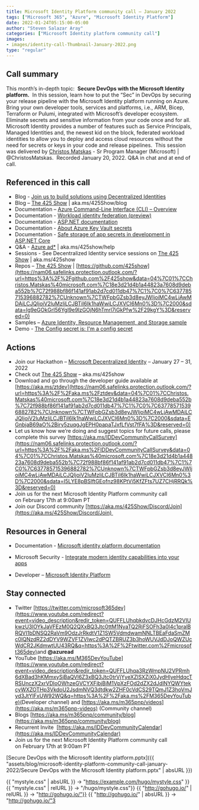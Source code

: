 ```yaml
---
title: Microsoft Identity Platform community call – January 2022
tags: ["Microsoft 365", "Azure", "Microsoft Identity Platform"]
date: 2022-01-24T05:15:00-05:00
author: "Steven Salazar Aray"
categories: ["Microsoft Identity platform community call"]
images:
- images/identity-call-Thumbnail-January-2022.png
type: "regular"
---
```


## Call summary

This month’s in-depth topic:  **Secure DevOps with the Microsoft Identity platform.**  In this session, learn how to put the “Sec” in DevOps by securing your release pipeline with the Microsoft Identity platform running on Azure.  Bring your own developer tools, services and platforms, i.e., ARM, Bicep, Terraform or Pulumi, integrated with Microsoft’s developer ecosystem.  Eliminate secrets and sensitive information from your code once and for all.  Microsoft Identity provides a number of features such as Service Principals, Managed Identities and, the newest kid on the block, federated workload identities to allow you to deploy and access cloud resources without the need for secrets or keys in your code and release pipelines.  This session was delivered by [Christos Matskas](https://nam06.safelinks.protection.outlook.com/?url=http%3A%2F%2Ftwitter.com%2FChristosMatskas&data=04%7C01%7CChristos.Matskas%40microsoft.com%7C18e3d21d4b1a44823a7608d9deba552b%7C72f988bf86f141af91ab2d7cd011db47%7C1%7C0%7C637785715396783333%7CUnknown%7CTWFpbGZsb3d8eyJWIjoiMC4wLjAwMDAiLCJQIjoiV2luMzIiLCJBTiI6Ik1haWwiLCJXVCI6Mn0%3D%7C2000&sdata=MF%2F2pd9AwQVTRllx2pqwRaBBXDbUZr31cu5cqTOdDUk%3D&reserved=0) - Sr Program Manager (Microsoft) | @ChristosMatskas.  Recorded January 20, 2022. Q&A in chat and at end of call.

## Referenced in this call

*   Blog - [Join us to build solutions using Decentralized Identities](https://nam06.safelinks.protection.outlook.com/?url=https%3A%2F%2Ftechcommunity.microsoft.com%2Ft5%2Fazure-active-directory-identity%2Fjoin-us-to-build-solutions-using-decentralized-identities%2Fba-p%2F2810649&data=04%7C01%7CChristos.Matskas%40microsoft.com%7C18e3d21d4b1a44823a7608d9deba552b%7C72f988bf86f141af91ab2d7cd011db47%7C1%7C0%7C637785715396783333%7CUnknown%7CTWFpbGZsb3d8eyJWIjoiMC4wLjAwMDAiLCJQIjoiV2luMzIiLCJBTiI6Ik1haWwiLCJXVCI6Mn0%3D%7C2000&sdata=1nX8Ti6piNs%2BIRQjoLpwnypm%2BYNUhiJsQfq6mOpU20M%3D&reserved=0) 
*   Blog – [The 425 Show](https://nam06.safelinks.protection.outlook.com/?url=https%3A%2F%2Fdev.to%2F425show&data=04%7C01%7CChristos.Matskas%40microsoft.com%7C18e3d21d4b1a44823a7608d9deba552b%7C72f988bf86f141af91ab2d7cd011db47%7C1%7C0%7C637785715396832797%7CUnknown%7CTWFpbGZsb3d8eyJWIjoiMC4wLjAwMDAiLCJQIjoiV2luMzIiLCJBTiI6Ik1haWwiLCJXVCI6Mn0%3D%7C2000&sdata=vb39l1mP6nz%2B8I0UduZqEx94te5Pps6ET4NGx8JR300%3D&reserved=0) | aka.ms/425Show/blog
*   Documentation – [Azure Command-Line Interface (CLI) – Overview](https://nam06.safelinks.protection.outlook.com/?url=https%3A%2F%2Fdocs.microsoft.com%2Fcli%2Fazure%2F&data=04%7C01%7CChristos.Matskas%40microsoft.com%7C18e3d21d4b1a44823a7608d9deba552b%7C72f988bf86f141af91ab2d7cd011db47%7C1%7C0%7C637785715396832797%7CUnknown%7CTWFpbGZsb3d8eyJWIjoiMC4wLjAwMDAiLCJQIjoiV2luMzIiLCJBTiI6Ik1haWwiLCJXVCI6Mn0%3D%7C2000&sdata=CBeGqTXlkQEDmU5uonYOdtBigJTagQUFRzL4CQ5HRhI%3D&reserved=0) 
*   Documentation - [Workload identity federation (preview)](https://nam06.safelinks.protection.outlook.com/?url=https%3A%2F%2Fdocs.microsoft.com%2Fazure%2Factive-directory%2Fdevelop%2Fworkload-identity-federation&data=04%7C01%7CChristos.Matskas%40microsoft.com%7C18e3d21d4b1a44823a7608d9deba552b%7C72f988bf86f141af91ab2d7cd011db47%7C1%7C0%7C637785715396832797%7CUnknown%7CTWFpbGZsb3d8eyJWIjoiMC4wLjAwMDAiLCJQIjoiV2luMzIiLCJBTiI6Ik1haWwiLCJXVCI6Mn0%3D%7C2000&sdata=6sQwBGO%2FO%2BDT%2Fy%2BddfWrblsjFnYfT7bWq6c%2FEXti%2FZQ%3D&reserved=0) 
*   Documentation - [ASP.NET documentation](https://nam06.safelinks.protection.outlook.com/?url=https%3A%2F%2Fdocs.microsoft.com%2Faspnet%2Fcore%2F%3Fview%3Daspnetcore-6.0&data=04%7C01%7CChristos.Matskas%40microsoft.com%7C18e3d21d4b1a44823a7608d9deba552b%7C72f988bf86f141af91ab2d7cd011db47%7C1%7C0%7C637785715396832797%7CUnknown%7CTWFpbGZsb3d8eyJWIjoiMC4wLjAwMDAiLCJQIjoiV2luMzIiLCJBTiI6Ik1haWwiLCJXVCI6Mn0%3D%7C2000&sdata=IrVLhK%2Fgnw9flav7p7Ry1kxmLV3kG%2BTpjbnAZQP5dGU%3D&reserved=0) 
*   Documentation - [About Azure Key Vault secrets](https://nam06.safelinks.protection.outlook.com/?url=https%3A%2F%2Fdocs.microsoft.com%2Fazure%2Fkey-vault%2Fsecrets%2Fabout-secrets&data=04%7C01%7CChristos.Matskas%40microsoft.com%7C18e3d21d4b1a44823a7608d9deba552b%7C72f988bf86f141af91ab2d7cd011db47%7C1%7C0%7C637785715396832797%7CUnknown%7CTWFpbGZsb3d8eyJWIjoiMC4wLjAwMDAiLCJQIjoiV2luMzIiLCJBTiI6Ik1haWwiLCJXVCI6Mn0%3D%7C2000&sdata=lKMnRlOyp2qV%2FOgb%2Fs%2FG0%2Bc9P9XnrhhcvVb%2BheHxeA8%3D&reserved=0) 
*   Documentation - [Safe storage of app secrets in development in ASP.NET Core](https://nam06.safelinks.protection.outlook.com/?url=https%3A%2F%2Fdocs.microsoft.com%2Faspnet%2Fcore%2Fsecurity%2Fapp-secrets&data=04%7C01%7CChristos.Matskas%40microsoft.com%7C18e3d21d4b1a44823a7608d9deba552b%7C72f988bf86f141af91ab2d7cd011db47%7C1%7C0%7C637785715396832797%7CUnknown%7CTWFpbGZsb3d8eyJWIjoiMC4wLjAwMDAiLCJQIjoiV2luMzIiLCJBTiI6Ik1haWwiLCJXVCI6Mn0%3D%7C2000&sdata=hdiMOy81tM21RggnP68AclZB1wPlSsq6sOhgK93la3k%3D&reserved=0) 
*   Q&A - [Azure ad\*](https://nam06.safelinks.protection.outlook.com/?url=https%3A%2F%2Fdocs.microsoft.com%2Fen-us%2Fanswers%2Fsearch.html%3Fc%3D%26includeChildren%3D%26f%3D%26type%3Dquestion%2BOR%2Bidea%2BOR%2Bkbentry%2BOR%2Banswer%2BOR%2Btopic%2BOR%2Buser%26redirect%3Dsearch%252Fsearch%26sort%3Drelevance%26q%3Dazure-ad-*&data=04%7C01%7CChristos.Matskas%40microsoft.com%7C18e3d21d4b1a44823a7608d9deba552b%7C72f988bf86f141af91ab2d7cd011db47%7C1%7C0%7C637785715396832797%7CUnknown%7CTWFpbGZsb3d8eyJWIjoiMC4wLjAwMDAiLCJQIjoiV2luMzIiLCJBTiI6Ik1haWwiLCJXVCI6Mn0%3D%7C2000&sdata=bLBR0Xx7ShY5WlM1n0EFKTql98aAJoh0CeA5Bbv16do%3D&reserved=0) | aka.ms/425show/help
*   Sessions - See Decentralized Identity service sessions on [The 425 Show](https://nam06.safelinks.protection.outlook.com/?url=https%3A%2F%2Fwww.twitch.tv%2F425show&data=04%7C01%7CChristos.Matskas%40microsoft.com%7C18e3d21d4b1a44823a7608d9deba552b%7C72f988bf86f141af91ab2d7cd011db47%7C1%7C0%7C637785715396832797%7CUnknown%7CTWFpbGZsb3d8eyJWIjoiMC4wLjAwMDAiLCJQIjoiV2luMzIiLCJBTiI6Ik1haWwiLCJXVCI6Mn0%3D%7C2000&sdata=qffJerwlmiF2sDZh6ykhrjMWA%2FTSXGSPTqeBL80vy%2FQ%3D&reserved=0) | aka.ms/425show
*   Repos – [The 425 Show](https://nam06.safelinks.protection.outlook.com/?url=https%3A%2F%2Fgithub.com%2F425show&data=04%7C01%7CChristos.Matskas%40microsoft.com%7C18e3d21d4b1a44823a7608d9deba552b%7C72f988bf86f141af91ab2d7cd011db47%7C1%7C0%7C637785715396882782%7CUnknown%7CTWFpbGZsb3d8eyJWIjoiMC4wLjAwMDAiLCJQIjoiV2luMzIiLCJBTiI6Ik1haWwiLCJXVCI6Mn0%3D%7C2000&sdata=Ig9eGOkGrI56Ygl9e9lzGOjN6hTmrl7iGkPfw%2F29kgY%3D&reserved=0) | [https://github.com/425show](https://nam06.safelinks.protection.outlook.com/?url=https%3A%2F%2Fgithub.com%2F425show&data=04%7C01%7CChristos.Matskas%40microsoft.com%7C18e3d21d4b1a44823a7608d9deba552b%7C72f988bf86f141af91ab2d7cd011db47%7C1%7C0%7C637785715396882782%7CUnknown%7CTWFpbGZsb3d8eyJWIjoiMC4wLjAwMDAiLCJQIjoiV2luMzIiLCJBTiI6Ik1haWwiLCJXVCI6Mn0%3D%7C2000&sdata=Ig9eGOkGrI56Ygl9e9lzGOjN6hTmrl7iGkPfw%2F29kgY%3D&reserved=0)
*   Samples – [Azure Identity, Resource Management, and Storage sample](https://nam06.safelinks.protection.outlook.com/?url=https%3A%2F%2Fgithub.com%2Fdotnet%2Fsamples%2Ftree%2Fmain%2Fazure%2Fsdk-identity-resources-storage&data=04%7C01%7CChristos.Matskas%40microsoft.com%7C18e3d21d4b1a44823a7608d9deba552b%7C72f988bf86f141af91ab2d7cd011db47%7C1%7C0%7C637785715396882782%7CUnknown%7CTWFpbGZsb3d8eyJWIjoiMC4wLjAwMDAiLCJQIjoiV2luMzIiLCJBTiI6Ik1haWwiLCJXVCI6Mn0%3D%7C2000&sdata=w6ZL98gfhEVXfkD%2BIULq6kszQ4FN3CevrNm7nCsBEdc%3D&reserved=0) 
*   Demo - [The Config secret is: I'm a config secret](https://nam06.safelinks.protection.outlook.com/?url=https%3A%2F%2Fcmdotnetconfdemo.azurewebsites.net%2F&data=04%7C01%7CChristos.Matskas%40microsoft.com%7C18e3d21d4b1a44823a7608d9deba552b%7C72f988bf86f141af91ab2d7cd011db47%7C1%7C0%7C637785715396882782%7CUnknown%7CTWFpbGZsb3d8eyJWIjoiMC4wLjAwMDAiLCJQIjoiV2luMzIiLCJBTiI6Ik1haWwiLCJXVCI6Mn0%3D%7C2000&sdata=cTLcgd%2BST3R%2B1cuu44hM3w7vp4c2FN6JKNM9CT6PUHc%3D&reserved=0) 

## Actions

*   Join our Hackathon – [Microsoft Decentralized Identity](https://nam06.safelinks.protection.outlook.com/?url=https%3A%2F%2Fmicrosoft-did.devpost.com%2Frules&data=04%7C01%7CChristos.Matskas%40microsoft.com%7C18e3d21d4b1a44823a7608d9deba552b%7C72f988bf86f141af91ab2d7cd011db47%7C1%7C0%7C637785715396882782%7CUnknown%7CTWFpbGZsb3d8eyJWIjoiMC4wLjAwMDAiLCJQIjoiV2luMzIiLCJBTiI6Ik1haWwiLCJXVCI6Mn0%3D%7C2000&sdata=FWZEr4JO64zsHOUupDJO1vyFkXmcWqWXlH5fTCLAphA%3D&reserved=0) – January 27 – 31, 2022
*   Check out [The 425 Show](https://nam06.safelinks.protection.outlook.com/?url=https%3A%2F%2Fwww.twitch.tv%2F425show&data=04%7C01%7CChristos.Matskas%40microsoft.com%7C18e3d21d4b1a44823a7608d9deba552b%7C72f988bf86f141af91ab2d7cd011db47%7C1%7C0%7C637785715396882782%7CUnknown%7CTWFpbGZsb3d8eyJWIjoiMC4wLjAwMDAiLCJQIjoiV2luMzIiLCJBTiI6Ik1haWwiLCJXVCI6Mn0%3D%7C2000&sdata=xSqus6OGl8NHBxd6qDfR4HjuONBgAjeEhsqYzvtiZNk%3D&reserved=0) – aka.ms/425show
*   Download and go through the developer guide available at [https://aka.ms/ztdev](https://nam06.safelinks.protection.outlook.com/?url=https%3A%2F%2Faka.ms%2Fztdev&data=04%7C01%7CChristos.Matskas%40microsoft.com%7C18e3d21d4b1a44823a7608d9deba552b%7C72f988bf86f141af91ab2d7cd011db47%7C1%7C0%7C637785715396882782%7CUnknown%7CTWFpbGZsb3d8eyJWIjoiMC4wLjAwMDAiLCJQIjoiV2luMzIiLCJBTiI6Ik1haWwiLCJXVCI6Mn0%3D%7C2000&sdata=EGnbjaB69aO%2Biry5zuqgJgEPH0papaTJxfLfVst7fFA%3D&reserved=0)
*   Let us know how we’re doing and suggest topics for future calls, please complete this survey [https://aka.ms/IDDevCommunityCallSurvey](https://nam06.safelinks.protection.outlook.com/?url=https%3A%2F%2Faka.ms%2FIDDevCommunityCallSurvey&data=04%7C01%7CChristos.Matskas%40microsoft.com%7C18e3d21d4b1a44823a7608d9deba552b%7C72f988bf86f141af91ab2d7cd011db47%7C1%7C0%7C637785715396882782%7CUnknown%7CTWFpbGZsb3d8eyJWIjoiMC4wLjAwMDAiLCJQIjoiV2luMzIiLCJBTiI6Ik1haWwiLCJXVCI6Mn0%3D%7C2000&sdata=I5LYE8pBSlftGEofnz98KPtVi5KfZFts7UZ7CHjRRQk%3D&reserved=0)
*   Join us for the next Microsoft Identity Platform community call on February 17th at 9:00am PT
*   Join our Discord community [https://aka.ms/425Show/Discord/Join](https://aka.ms/425Show/Discord/Join) 

## Resources in General

*   Documentation - [Microsoft identity platform documentation](https://docs.microsoft.com/azure/active-directory/develop/) 
    
*   Microsoft Security - [Integrate modern identity capabilities into your apps](https://www.microsoft.com/security/business/identity-access-management/microsoft-identity-management-platform) 
    
*   Developer – [Microsoft Identity Platform](https://developer.microsoft.com/identity)
    

## Stay connected

*   Twitter [https://twitter.com/microsoft365dev](https://www.youtube.com/redirect?event=video_description&redir_token=QUFFLUhqbkdvcDJHcGdzM2VIUkwzU3lOYkJaVFEzM0Q2QXxBQ3Jtc0ttM1NyaTQ2RjFSOFh3a0l4c1pralBRQVI1bDNSQ2RaVm9OdzJrRkdtV1Z1SW5VdmdwamNNLTBEaFdaSmZMc0lQNzdRZ2dDYV9WZVF1ZVIwc2dPQTZBRUZ3b3hoWUVJdDJoQWZUcWdCR2JKdmwtUU43RQ&q=https%3A%2F%2Ftwitter.com%2Fmicrosoft365dev)​ and **@azuread**
*   YouTube [https://aka.ms/M365DevYouTube](https://www.youtube.com/redirect?event=video_description&redir_token=QUFFLUhqa3RzWmpNU2VPRmh6dXBad3hKMmxySjBaQVl6Z3xBQ3Jtc0trVjYyeXZlSXZiX0JydHlyeHdqcTRSUnczX2xrVDloOWhzeGVCYXFibjBiM1VpXzFOd2dZX2dJdlNYQWYtekcyWXZOTHp3VkdoU2JsdmNVQ3dtdkw2ZHF0cVdCS29TQmJ1Z3hoVmJyd3JtYlFxUW92WQ&q=https%3A%2F%2Faka.ms%2FM365DevYouTube)​ (Developer channel) and [https://aka.ms/m365pnp/videos](https://aka.ms/m365pnp-videos) (Community channel)
*   Blogs [https://aka.ms/m365pnp/community/blog](https://aka.ms/m365pnp/community/blog)
*   Recurrent Invite  [https://aka.ms/IDDevCommunityCalendar](https://aka.ms/IDDevCommunityCalendar)
*   Join us for the next Microsoft Identity Platform community call on February 17th at 9:00am PT

[Secure DevOps with the Microsoft Identity platform.pptx]({{ "assets/blog/microsoft-identity-platform-community-call-january-2022/Secure DevOps with the Microsoft Identity platform.pptx" | absURL }})

{{ "mystyle.css" | absURL }} → "https://example.com/hugo/mystyle.css" }}
{{ "mystyle.css" | relURL }} → "/hugo/mystyle.css"}}
{{ "http://gohugo.io/" | relURL }} →  "http://gohugo.io/"}}
{{ "http://gohugo.io/" | absURL }} →  "http://gohugo.io/"3
